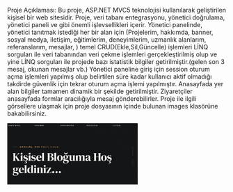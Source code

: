 Proje Açıklaması: 
Bu proje, ASP.NET MVC5 teknolojisi kullanılarak geliştirilen kişisel bir web sitesidir.
Proje, veri tabanı entegrasyonu, yönetici doğrulama, yönetici paneli ve  gibi önemli işlevsellikleri içerir. Yönetici panelinde,  yönetici tanıtmak istediği her bir alan için
(Projelerim, hakkımda, banner, sosyal medya, iletişim, eğitimlerim, deneyimlerim, uzmanlık alanlarım, referanslarım, mesajlar, ) temel CRUD(Ekle,Sil,Güncelle) işlemleri LİNQ sorguları ile 
veri tabanından veri çekme işlemleri gerçekleştirilmiş olup ve yine LİNQ sorguları ile projede bazı istatistik bilgiler getirilmiştir.(gelen son 3 mesaj, okunan mesajlar vb.)
Yönetici paneline giriş için session oturum açma işlemleri yapılmış olup belirtilen süre kadar kullanıcı aktif olmadığı takdirde güvenlik için tekrar oturum açma işlemi yapılmıştır.
Anasayfada yer alan bilgiler tamamen dinamik bir şekilde getirilmiştir. Ziyaretçiler anasayfada formlar aracılığıyla mesaj gönderebilirler. 
Proje ile ilgili görsellere ulaşmak için proje dosyasının içinde bulunan images klasörüne bakabilirsiniz.

<img src="https://github.com/Eylulilhan/my_portfolio_MVC/blob/master/my_portfolio_MVC/images/Anasayfa_1.PNG" alt="Anasayfa" width="300">

